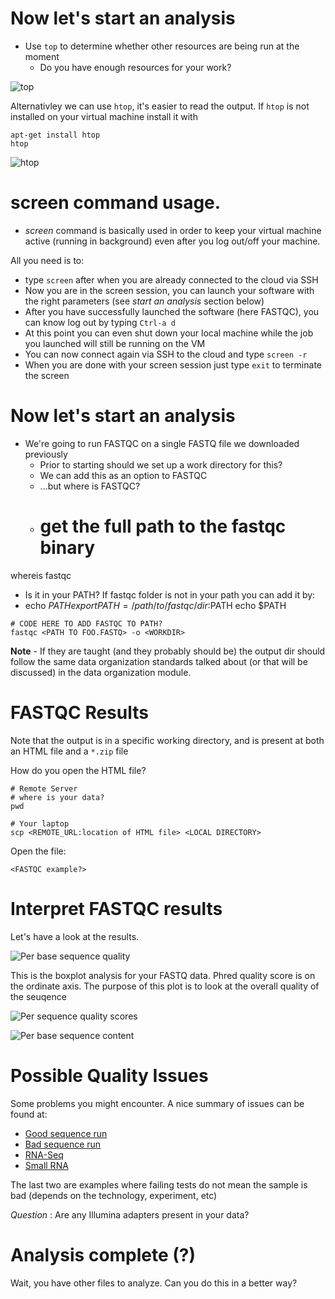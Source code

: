 # Now let's start an analysis
- Use `top` to determine whether other resources are being run at the moment
  - Do you have enough resources for your work?

![top](images/top_screenshot.png "top output")

Alternativley we can use `htop`, it's easier to read the output. If `htop` is not installed on your virtual machine install it with

```
apt-get install htop
htop
```

![htop](images/htop_screenshot.png "htop output")

# screen command usage.
- _screen_ command is basically used in order to keep your virtual machine active (running in background) even after you log out/off your machine.

All you need is to:
- type `screen` after when you are already connected to the cloud via SSH
- Now you are in the screen session, you can launch your software with the right parameters (see _start an analysis_ section below)
- After you have successfully launched the software (here FASTQC), you can know log out by typing `Ctrl-a d`
- At this point you can even shut down your local machine while the job you launched will still be running on the VM
- You can now connect again via SSH to the cloud and type `screen -r`
- When you are done with your screen session just type `exit` to terminate the screen

# Now let's start an analysis
- We're going to run FASTQC on a single FASTQ file we downloaded previously
  - Prior to starting should we set up a work directory for this?
  - We can add this as an option to FASTQC
  - ...but where is FASTQC?
  - # get the full path to the fastqc binary
whereis fastqc
  - Is it in your PATH? If fastqc folder is not in your path you can add it by:
  - echo $PATH
export PATH=/path/to/fastqc/dir:$PATH
echo $PATH

```
# CODE HERE TO ADD FASTQC TO PATH?
fastqc <PATH TO FOO.FASTQ> -o <WORKDIR>
```

**Note** - If they are taught (and they probably should be) the output dir should follow the same data organization standards talked about (or that will be discussed) in the data organization module.

# FASTQC Results
Note that the output is in a specific working directory, and is present at both an HTML file and a `*.zip` file

How do you open the HTML file?

```
# Remote Server
# where is your data?
pwd
```

```
# Your laptop
scp <REMOTE_URL:location of HTML file> <LOCAL DIRECTORY>
```

Open the file:

```
<FASTQC example?>
```

# Interpret FASTQC results
Let's have a look at the results.

![Per base sequence quality](images/Sample280_per_base_quality.png "Per base sequence quality")

This is the boxplot analysis for your FASTQ data. Phred quality score is on the ordinate axis.  The purpose of this plot is to look at the overall quality of the seuqence

![Per sequence quality scores](images/Sample280_per_sequence_quality.png "Per sequence quality scores")

![Per base sequence content](images/Sample280_per_per_base_sequence_content.png "Per base sequence content")

# Possible Quality Issues
Some problems you might encounter.  A nice summary of issues can be found at:
- [Good sequence run](http://www.bioinformatics.babraham.ac.uk/projects/fastqc/good_sequence_short_fastqc.html)
- [Bad sequence run](http://www.bioinformatics.babraham.ac.uk/projects/fastqc/bad_sequence_fastqc.html)
- [RNA-Seq](http://www.bioinformatics.babraham.ac.uk/projects/fastqc/RNA-Seq_fastqc.html)
- [Small RNA](http://www.bioinformatics.babraham.ac.uk/projects/fastqc/small_rna_fastqc.html)

The last two are examples where failing tests do not mean the sample is bad (depends on the technology, experiment, etc)

_Question_ : Are any Illumina adapters present in your data?

# Analysis complete (?)
Wait, you have other files to analyze.  Can you do this in a better way?
